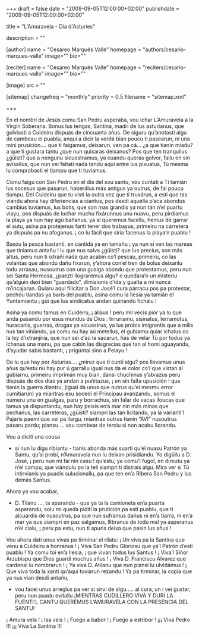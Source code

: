 +++
draft = false
date = "2009-09-05T12:00:00+02:00"
publishdate = "2009-09-05T12:00:00+02:00"

title = "L'Amuravela - Día d'Asturies"

description = ""

[author]
    name = "Cesáreo Marqués Valle"
    homepage = "authors/cesario-marques-valle"
    image=""
    bio=""

[reciter]
    name = "Cesáreo Marqués Valle"
    homepage = "reciters/cesario-marques-valle"
    image=""
    bio=""

[image]
    src = ""

[sitemap]
  changefreq = "monthly"
  priority = 0.5
  filename = "sitemap.xml"

+++

En el nombri de Jesús
comu San Pedru asperaba,
vou ichar L’Amuravela
a la Virgin Soberana.
Bonus lus tengas, Santina,
madri de lus asturianus,
que gulviasti a Cuideiru
dispuás de cincuanta añus.
De siguru qu’anotasti
algu de cambeau el puablu,
anqui a dicir la verdá
bian poucu ti pasearun,
ni una mini prusición....
que ti faigamus, deixarun,
ven pa cá... ¿a que tianin miadu?
a que ti gustara tantu
¿que nun quixaras deixanus?
Pos que ten tranquilus ¿güisti?
que a nengunu sicuestramus,
ya cuandu queras golver,
failu en sin avisallus,
que nun vei  faltati nada
tandu aquí entre lus pixuatus,
Tú mesma lu comprobasti
el tiampu que ti tuviamus.

Comu faigu con San Pedru
en el día del sou santu,
vou cuntati a Ti tamián
lus socesus que pasarun,
haberálus más antigus
ya outrus, de fai poucu tiampu.
Del Cuideiru que tu visti
la outra vez que ti truxárun,
a esti que tas viandu ahora
hay diferiencias a ciantus,
pos desdi aquella p’aca
abondus cambius tuviamus,
lus botis, que son mas grandis
ya nun tán n’el puartu viayu,
pos dispuás de luchar muchu
fixárunnus unu nuavu,
peru pirdiamus la playa
ya nun hay agú bañanus,
ya si queremus facellu,
hemus de garrar el autu,
asina pa protejenus
fanti tener dos trabayus,
primeiru na carretera
ya dispuás pa nu afoganus.
¡ co lu fácil que siría
facenus la playa‘n puablu !

Baxóu la pesca bastanti,
en cantidá ya en tamañu
¡ ya nun si ven las mareas
que tiniamus antañu !
lu que nus salva ¿güisti?
que lus precius, son más altus,
peru nun ti ixtrañi nada
que acabin co’l pescau,
primeiru, co las volantas
que abondu dañu fixarun,
y’ahora con’el tren de  bolus
deixanlu todu arrasau,
nusoutrus con una gualga
abondu que protestamus,
peru nun sei Santa Hermosa,
¿paezti llograremus algu?
o quedara’n un misteriu
qu’alguin dexi bian “guardado”,
dimisionis d’ida y gualta
a mi nunca m’incajarun.
Quiaru aquí filicitar
a Don José’l cura párracu
pos pa protestar,  pechóu
tiandas ya baris del puablu,
asina comu la Ilesia
ya tamián el Yuntamiantu
¡ güi que lus sindicatus
andan quiriandu fichalu !

Asina ya comu tamus
en Cuideiru, ¡ aliaus !
peru mil vecis pior
ya lu que anda pasandu
por esus mundus de Dios :
tirrurismu, sisinatus,
terramotus, huracanis,
guerras, drogas ya sicuastrus,
ya lus probis imigrantis
que a milis nus tan viniandu,
ya comu nu hay aú metellus,
el gubiarnu quiar ichalus
co la ley d’ixtranjiría,
que nun sei d’aú la sacarun,
has de velar Tú por todus
ya íchanus una manu,
pa que cabin las disgracias
que tan al homi aguayandu,
d’ayudar sabis bastanti,
¡ prigúntai sino a Pelayu !


De lu que hay por Asturias....
¿mirez que ti cunti algu?
pos llevamus unus añus
qu’estu nu hay pur ú garrallu
igual nus da el color
co’l que vistan al gubiarnu,
primeiru impriman muy bian,
dansi chuchinus y’abrazus
peru dispuás de dos días
ya andan a puñitazus,
¡ en sin falta upusición !
que tianin la guerra diantru,
(igual da unus que outrus
qu’el mesmu error cumitiarun)
ya miantras esu socedi
el Principau avanzandu,
somus el númeru unu
en gualgas, paru y borrachus,
sin falar de vacas lloucas
que tamus ya dispuntandu,
nun hay peixis en’a mar
nin más minas que pechanus,
las carreteras, ¿güisti?
siampri las tan licitandu,
ya la varianti’l Pajaris
paemi que vei pa llargu,
miantras outrus tianin “AVI”
nusoutrus páxaru pardu;
piansu ... vou cambear de terciu
si non acabu llorandu.

Vou a diciti una cousa
- si nun lu digu ribiantu -
tianis abonda más suarti
qu’el nuasu Patrón ya Santu,
qu’al probi, n’Amuravela
nun lu deixan prisidiandu.
Yo digüilu a D. José,
¡ peru nun mi fai nin casu !
qu’estu, ya comu’l fugol,
en direutu ya n’el campu,
que viándulu po la teli
siampri ti distrais algu.
Mira ver si Tú intirvianis
ya puadis sulucionallu,
pa que ten en’a Ribera
San Pedru y lus demás Santus.

Ahora ya vou acabar,
- D. Tilanu .... ta apurandu -
que ya ta la camioneta
en’a puarta asperandu,
solu mi queda piditi
la prutición pa esti puablu,
que ti alcuardis de nusoutrus,
pa que nun suframus dañus
ni en’a tiarra, ni en’a mar
ya que siampri en paz salgamus,
llibranus de todu mal
ya asperanus n’el cialu,
¡ peru pa estu, nun ti apuris
deixa que pasin lus añus !

Vou ahora dati unus vivas
pa tirminar el rilatu:
¡ Un viva pa la Santina
que venu a Cuideiru a honranus !
¡ Viva San Pedru Gloriosu
que ya’l Patrón d’esti puablu !
Ya comu toi en’a Ilesia,
¡ que vivan todus lus Santus !
¡ Viva’l Siñor Arzubispu
que Dios guardi muchus añus !
¡ Viva D. Franciscu Alvarez
que cardenal lu nombrarun !
¡ Ya viva D. Atilanu
que nun piansi lu ulvidámus !
¡ Que viva toda la xanti
qu’aquí tuviarun rezandu !
Ya pa tirminar, la copla
que ya nus vian desdi antañu,
- vou facei unus arreglus
pa ver si sirvi de algu.....
al cura, un i vei gustar,
peru nun puadu evitallu
¡MIENTRAS CUDILLERO VIVA
Y DURI LA FUENTI’L CANTU
QUEREMUS L’AMURAVELA
CON LA PRESENCIA DEL SANTU!

¡ Amura vela ! ¡ Isa vela !
¡ Fuego a babor !
¡ Fuego a estribor !
¡¡¡ Viva Pedro !!!
¡¡¡ Viva La Santina !!!